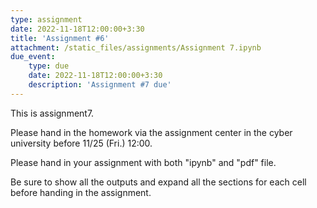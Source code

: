 ```yaml
---
type: assignment
date: 2022-11-18T12:00:00+3:30
title: 'Assignment #6'
attachment: /static_files/assignments/Assignment 7.ipynb
due_event: 
    type: due
    date: 2022-11-18T12:00:00+3:30
    description: 'Assignment #7 due'
---
```

This is assignment7.

Please hand in the homework via the assignment center in the cyber university before 11/25 (Fri.) 12:00.

Please hand in your assignment with both "ipynb" and "pdf" file.

Be sure to show all the outputs and expand all the sections for each cell before handing in the assignment.

